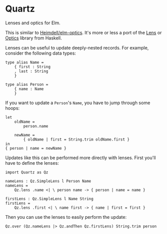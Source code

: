 # Quartz

Lenses and optics for Elm.

This is similar to [Heimdell/elm-optics](https://package.elm-lang.org/packages/Heimdell/elm-optics/3.0.1/).
It's more or less a port of the [Lens](https://hackage.haskell.org/package/lens-5.2.2) or [Optics](https://hackage.haskell.org/package/optics-0.4.2.1) library from Haskell.

Lenses can be useful to update deeply-nested records.
For example, consider the following data types:

    type alias Name =
        { first : String
        , last : String
        }

    type alias Person =
        { name : Name
        }

If you want to update a `Person`'s `Name`, you have to jump through some hoops:

    let
        oldName =
            person.name

        newName =
            { oldName | first = String.trim oldName.first }
    in
    { person | name = newName }

Updates like this can be performed more directly with lenses.
First you'll have to define the lenses:

    import Quartz as Qz

    nameLens : Qz.SimpleLens l Person Name
    nameLens =
        Qz.lens .name <| \ person name -> { person | name = name }

    firstLens : Qz.SimpleLens l Name String
    firstLens =
        Qz.lens .first <| \ name first -> { name | first = first }

Then you can use the lenses to easily perform the update:

    Qz.over (Qz.nameLens |> Qz.andThen Qz.firstLens) String.trim person
